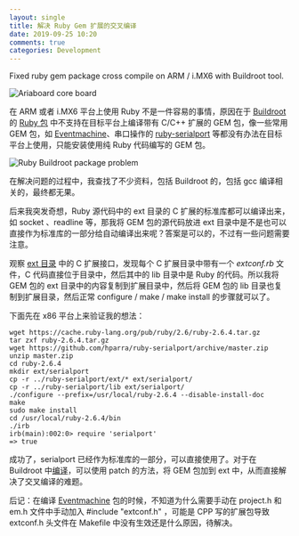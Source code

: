 ```yaml
---
layout: single
title: 解决 Ruby Gem 扩展的交叉编译
date: 2019-09-25 10:20
comments: true
categories: Development
---
```


Fixed ruby gem package cross compile on ARM / i.MX6 with Buildroot tool.

![Ariaboard core board](/images/ariaboard-coreboard.jpg)

在 ARM 或者 i.MX6 平台上使用 Ruby 不是一件容易的事情，原因在于 [Buildroot](https://buildroot.org/) 的 [Ruby 包](https://github.com/maximeh/buildroot/blob/master/package/ruby/ruby.mk) 中不支持在目标平台上编译带有 C/C++ 扩展的 GEM 包，像一些常用 GEM 包，如 [Eventmachine](https://github.com/eventmachine/eventmachine)、串口操作的 [ruby-serialport](https://github.com/hparra/ruby-serialport) 等都没有办法在目标平台上使用，只能安装使用纯 Ruby 代码编写的 GEM 包。

![Ruby Buildroot package problem](/images/ruby-buildroot-package-problem.png)

在解决问题的过程中，我查找了不少资料，包括 Buildroot 的，包括 gcc 编译相关的，最终都无果。

后来我突发奇想，Ruby 源代码中的 ext 目录的 C 扩展的标准库都可以编译出来，如 socket 、readline 等，那我将 GEM 包的源代码放进 ext 目录中是不是也可以直接作为标准库的一部分给自动编译出来呢？答案是可以的，不过有一些问题需要注意。

观察 [ext 目录](https://github.com/ruby/ruby/tree/master/ext) 中的 C 扩展接口，发现每个 C 扩展目录中带有一个 _extconf.rb_ 文件，C 代码直接位于目录中，然后其中的 lib 目录中是 Ruby 的代码。所以我将 GEM 包的 ext 目录中的内容复制到扩展目录中，然后将 GEM 包的 lib 目录也复制到扩展目录，然后正常 configure / make / make install 的步骤就可以了。

下面先在 x86 平台上来验证我的想法：

    wget https://cache.ruby-lang.org/pub/ruby/2.6/ruby-2.6.4.tar.gz
    tar zxf ruby-2.6.4.tar.gz
    wget https://github.com/hparra/ruby-serialport/archive/master.zip
    unzip master.zip
    cd ruby-2.6.4
    mkdir ext/serialport
    cp -r ../ruby-serialport/ext/* ext/serialport/
    cp -r ../ruby-serialport/lib ext/serialport/
    ./configure --prefix=/usr/local/ruby-2.6.4 --disable-install-doc
    make
    sudo make install
    cd /usr/local/ruby-2.6.4/bin
    ./irb
    irb(main):002:0> require 'serialport'
    => true

成功了，serialport 已经作为标准库的一部分，可以直接使用了。对于在 Buildroot 中[编译](https://github.com/maximeh/buildroot/blob/master/package/ruby/ruby.mk)，可以使用 patch 的方法，将 GEM 包加到 ext 中，从而直接解决了交叉编译的难题。

后记：在编译 [Eventmachine](https://github.com/eventmachine/eventmachine) 包的时候，不知道为什么需要手动在 project.h 和 em.h 文件中手动加入 #include "extconf.h" ，可能是 CPP 写的扩展包导致 extconf.h 头文件在 Makefile 中没有生效还是什么原因，待解决。
